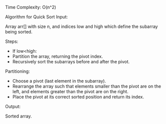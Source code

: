 Time Complexity: O(n^2)

Algorithm for Quick Sort
Input:

Array arr[] with size n, and indices low and high which define the subarray being sorted.

Steps:

- If low<high:
 - Partition the array, returning the pivot index.
 - Recursively sort the subarrays before and after the pivot.

Partitioning:

- Choose a pivot (last element in the subarray).
- Rearrange the array such that elements smaller than the pivot are on the left, and elements greater than the pivot are on the right.
- Place the pivot at its correct sorted position and return its index.

Output:

Sorted array.